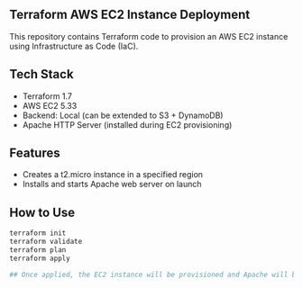 ## Terraform AWS EC2 Instance Deployment
This repository contains Terraform code to provision an AWS EC2 instance using Infrastructure as Code (IaC).

## Tech Stack
- Terraform 1.7
- AWS EC2 5.33
- Backend: Local (can be extended to S3 + DynamoDB)
- Apache HTTP Server (installed during EC2 provisioning)

## Features
- Creates a t2.micro instance in a specified region
- Installs and starts Apache web server on launch

## How to Use

```bash
terraform init
terraform validate
terraform plan
terraform apply

## Once applied, the EC2 instance will be provisioned and Apache will be installed and running.
